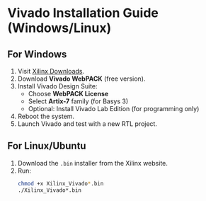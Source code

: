 # Vivado Installation Guide (Windows/Linux)

## For Windows

1. Visit [Xilinx Downloads](https://www.xilinx.com/support/download.html).
2. Download **Vivado WebPACK** (free version).
3. Install Vivado Design Suite:
   - Choose **WebPACK License**
   - Select **Artix-7** family (for Basys 3)
   - Optional: Install Vivado Lab Edition (for programming only)
4. Reboot the system.
5. Launch Vivado and test with a new RTL project.

## For Linux/Ubuntu

1. Download the `.bin` installer from the Xilinx website.
2. Run:
   ```bash
   chmod +x Xilinx_Vivado*.bin
   ./Xilinx_Vivado*.bin
